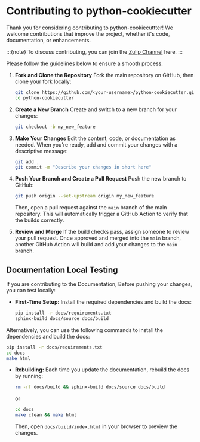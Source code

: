 # Contributing to python-cookiecutter

Thank you for considering contributing to python-cookiecuttter! We welcome contributions that improve the project, whether it's code,
documentation, or enhancements.

:::{note}
To discuss contributing, you can join the [Zulip Channel](https://neuroinformatics.zulipchat.com/#narrow/channel/406003-Python-cookiecutter) here.
:::

Please follow the guidelines below to ensure a smooth process.

1. **Fork and Clone the Repository** Fork the main repository on
    GitHub, then clone your fork locally:

    ``` sh
    git clone https://github.com/<your-username>/python-cookiecutter.git
    cd python-cookiecutter
    ```

2. **Create a New Branch** Create and switch to a new branch for your
    changes:

    ``` sh
    git checkout -b my_new_feature
    ```

3. **Make Your Changes** Edit the content, code, or
    documentation as needed. When you're ready, add and commit your
    changes with a descriptive message:

    ``` sh
    git add .
    git commit -m "Describe your changes in short here"
    ```

4. **Push Your Branch and Create a Pull Request** Push the new branch
    to GitHub:

    ``` sh
    git push origin --set-upstream origin my_new_feature
    ```

    Then, open a pull request against the ``main`` branch of the main repository. This will automatically trigger a GitHub Action to verify that the builds correctly.

5. **Review and Merge** If the build checks pass, assign someone to review your pull request. Once approved and merged into the ``main`` branch, another GitHub Action will build and add your changes to the ``main`` branch.


## Documentation Local Testing

If you are contributing to the Documentation, Before pushing your changes, you can test locally:

-   **First-Time Setup:** Install the required dependencies and build
    the docs:

    ``` sh
    pip install -r docs/requirements.txt
    sphinx-build docs/source docs/build
    ```

Alternatively, you can use the following commands to install the
dependencies and build the docs:

 ``` sh
pip install -r docs/requirements.txt
cd docs
make html
```

- **Rebuilding:** Each time you update the documentation,
    rebuild the docs by running:

    ``` sh
    rm -rf docs/build && sphinx-build docs/source docs/build
    ```
    or

    ```sh
    cd docs
    make clean && make html
    ```

    Then, open `docs/build/index.html` in your browser to preview the changes.

